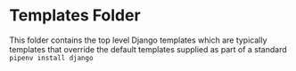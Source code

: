 # Templates Folder

This folder contains the top level Django templates which are typically templates that override the default templates supplied as part of a standard `pipenv install django`
